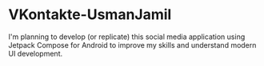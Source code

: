 # VKontakte-UsmanJamil
I'm planning to develop (or replicate) this social media application using Jetpack Compose for Android to improve my skills and understand modern UI development.
